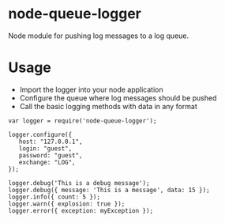 # node-queue-logger
Node module for pushing log messages to a log queue.

# Usage
* Import the logger into your node application
* Configure the queue where log messages should be pushed
* Call the basic logging methods with data in any format
```
var logger = require('node-queue-logger');

logger.configure({
   host: "127.0.0.1",
   login: "guest",
   password: "guest",
   exchange: "LOG",
});

logger.debug('This is a debug message');
logger.debug({ message: 'This is a message', data: 15 });
logger.info({ count: 5 });
logger.warn({ explosion: true });
logger.error({ exception: myException });
```

